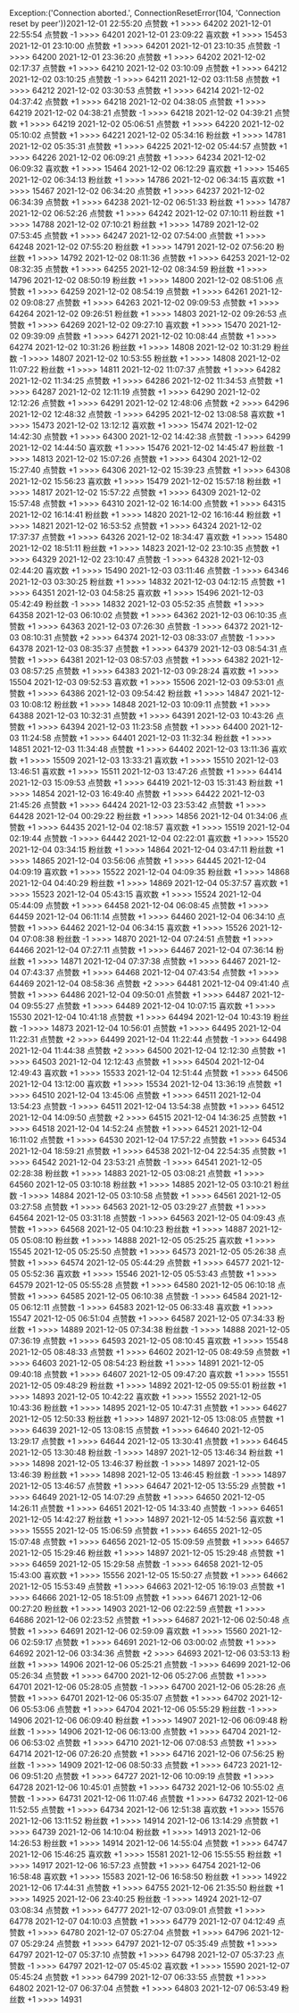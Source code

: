 Exception:('Connection aborted.', ConnectionResetError(104, 'Connection reset by peer'))2021-12-01  22:55:20   点赞数 +1 >>>> 64202
2021-12-01  22:55:54   点赞数 -1 >>>> 64201
2021-12-01  23:09:22   喜欢数 +1 >>>> 15453
2021-12-01  23:10:00   点赞数 +1 >>>> 64201
2021-12-01  23:10:35   点赞数 -1 >>>> 64200
2021-12-01  23:36:20   点赞数 +1 >>>> 64202
2021-12-02  02:17:37   点赞数 +1 >>>> 64210
2021-12-02  03:10:09   点赞数 +1 >>>> 64212
2021-12-02  03:10:25   点赞数 -1 >>>> 64211
2021-12-02  03:11:58   点赞数 +1 >>>> 64212
2021-12-02  03:30:53   点赞数 +1 >>>> 64214
2021-12-02  04:37:42   点赞数 +1 >>>> 64218
2021-12-02  04:38:05   点赞数 +1 >>>> 64219
2021-12-02  04:38:21   点赞数 -1 >>>> 64218
2021-12-02  04:39:21   点赞数 +1 >>>> 64219
2021-12-02  05:06:51   点赞数 +1 >>>> 64220
2021-12-02  05:10:02   点赞数 +1 >>>> 64221
2021-12-02  05:34:16   粉丝数 +1 >>>> 14781
2021-12-02  05:35:31   点赞数 +1 >>>> 64225
2021-12-02  05:44:57   点赞数 +1 >>>> 64226
2021-12-02  06:09:21   点赞数 +1 >>>> 64234
2021-12-02  06:09:32   喜欢数 +1 >>>> 15464
2021-12-02  06:12:29   喜欢数 +1 >>>> 15465
2021-12-02  06:34:13   粉丝数 +1 >>>> 14786
2021-12-02  06:34:15   喜欢数 +1 >>>> 15467
2021-12-02  06:34:20   点赞数 +1 >>>> 64237
2021-12-02  06:34:39   点赞数 +1 >>>> 64238
2021-12-02  06:51:33   粉丝数 +1 >>>> 14787
2021-12-02  06:52:26   点赞数 +1 >>>> 64242
2021-12-02  07:10:11   粉丝数 +1 >>>> 14788
2021-12-02  07:10:21   粉丝数 +1 >>>> 14789
2021-12-02  07:53:45   点赞数 +1 >>>> 64247
2021-12-02  07:54:00   点赞数 +1 >>>> 64248
2021-12-02  07:55:20   粉丝数 +1 >>>> 14791
2021-12-02  07:56:20   粉丝数 +1 >>>> 14792
2021-12-02  08:11:36   点赞数 +1 >>>> 64253
2021-12-02  08:32:35   点赞数 +1 >>>> 64255
2021-12-02  08:34:59   粉丝数 +1 >>>> 14796
2021-12-02  08:50:19   粉丝数 +1 >>>> 14800
2021-12-02  08:51:06   点赞数 +1 >>>> 64259
2021-12-02  08:54:19   点赞数 +1 >>>> 64261
2021-12-02  09:08:27   点赞数 +1 >>>> 64263
2021-12-02  09:09:53   点赞数 +1 >>>> 64264
2021-12-02  09:26:51   粉丝数 +1 >>>> 14803
2021-12-02  09:26:53   点赞数 +1 >>>> 64269
2021-12-02  09:27:10   喜欢数 +1 >>>> 15470
2021-12-02  09:39:09   点赞数 +1 >>>> 64271
2021-12-02  10:08:44   点赞数 +1 >>>> 64274
2021-12-02  10:31:26   粉丝数 +1 >>>> 14808
2021-12-02  10:31:29   粉丝数 -1 >>>> 14807
2021-12-02  10:53:55   粉丝数 +1 >>>> 14808
2021-12-02  11:07:22   粉丝数 +1 >>>> 14811
2021-12-02  11:07:37   点赞数 +1 >>>> 64282
2021-12-02  11:34:25   点赞数 +1 >>>> 64286
2021-12-02  11:34:53   点赞数 +1 >>>> 64287
2021-12-02  12:11:19   点赞数 +1 >>>> 64290
2021-12-02  12:12:26   点赞数 +1 >>>> 64291
2021-12-02  12:48:06   点赞数 +2 >>>> 64296
2021-12-02  12:48:32   点赞数 -1 >>>> 64295
2021-12-02  13:08:58   喜欢数 +1 >>>> 15473
2021-12-02  13:12:12   喜欢数 +1 >>>> 15474
2021-12-02  14:42:30   点赞数 +1 >>>> 64300
2021-12-02  14:42:38   点赞数 -1 >>>> 64299
2021-12-02  14:44:50   喜欢数 +1 >>>> 15476
2021-12-02  14:45:47   粉丝数 -1 >>>> 14813
2021-12-02  15:07:26   点赞数 +1 >>>> 64304
2021-12-02  15:27:40   点赞数 +1 >>>> 64306
2021-12-02  15:39:23   点赞数 +1 >>>> 64308
2021-12-02  15:56:23   喜欢数 +1 >>>> 15479
2021-12-02  15:57:18   粉丝数 +1 >>>> 14817
2021-12-02  15:57:22   点赞数 +1 >>>> 64309
2021-12-02  15:57:48   点赞数 +1 >>>> 64310
2021-12-02  16:14:00   点赞数 +1 >>>> 64315
2021-12-02  16:14:41   粉丝数 +1 >>>> 14820
2021-12-02  16:16:44   粉丝数 +1 >>>> 14821
2021-12-02  16:53:52   点赞数 +1 >>>> 64324
2021-12-02  17:37:37   点赞数 +1 >>>> 64326
2021-12-02  18:34:47   喜欢数 +1 >>>> 15480
2021-12-02  18:51:11   粉丝数 +1 >>>> 14823
2021-12-02  23:10:35   点赞数 +1 >>>> 64329
2021-12-02  23:10:47   点赞数 -1 >>>> 64328
2021-12-03  02:44:20   喜欢数 +1 >>>> 15490
2021-12-03  03:11:46   点赞数 -1 >>>> 64346
2021-12-03  03:30:25   粉丝数 +1 >>>> 14832
2021-12-03  04:12:15   点赞数 +1 >>>> 64351
2021-12-03  04:58:25   喜欢数 +1 >>>> 15496
2021-12-03  05:42:49   粉丝数 -1 >>>> 14832
2021-12-03  05:52:35   点赞数 +1 >>>> 64358
2021-12-03  06:10:02   点赞数 +1 >>>> 64362
2021-12-03  06:10:35   点赞数 +1 >>>> 64363
2021-12-03  07:26:30   点赞数 -1 >>>> 64372
2021-12-03  08:10:31   点赞数 +2 >>>> 64374
2021-12-03  08:33:07   点赞数 -1 >>>> 64378
2021-12-03  08:35:37   点赞数 +1 >>>> 64379
2021-12-03  08:54:31   点赞数 +1 >>>> 64381
2021-12-03  08:57:03   点赞数 +1 >>>> 64382
2021-12-03  08:57:25   点赞数 +1 >>>> 64383
2021-12-03  09:28:24   喜欢数 +1 >>>> 15504
2021-12-03  09:52:53   喜欢数 +1 >>>> 15506
2021-12-03  09:53:01   点赞数 +1 >>>> 64386
2021-12-03  09:54:42   粉丝数 +1 >>>> 14847
2021-12-03  10:08:12   粉丝数 +1 >>>> 14848
2021-12-03  10:09:11   点赞数 +1 >>>> 64388
2021-12-03  10:32:31   点赞数 +1 >>>> 64391
2021-12-03  10:43:26   点赞数 +1 >>>> 64394
2021-12-03  11:23:58   点赞数 +1 >>>> 64400
2021-12-03  11:24:58   点赞数 +1 >>>> 64401
2021-12-03  11:32:34   粉丝数 +1 >>>> 14851
2021-12-03  11:34:48   点赞数 +1 >>>> 64402
2021-12-03  13:11:36   喜欢数 +1 >>>> 15509
2021-12-03  13:33:21   喜欢数 +1 >>>> 15510
2021-12-03  13:46:51   喜欢数 +1 >>>> 15511
2021-12-03  13:47:26   点赞数 +1 >>>> 64414
2021-12-03  15:09:53   点赞数 +1 >>>> 64419
2021-12-03  15:31:43   粉丝数 +1 >>>> 14854
2021-12-03  16:49:40   点赞数 +1 >>>> 64422
2021-12-03  21:45:26   点赞数 +1 >>>> 64424
2021-12-03  23:53:42   点赞数 +1 >>>> 64428
2021-12-04  00:29:22   粉丝数 +1 >>>> 14856
2021-12-04  01:34:06   点赞数 +1 >>>> 64435
2021-12-04  02:18:57   喜欢数 +1 >>>> 15519
2021-12-04  02:19:44   点赞数 -1 >>>> 64442
2021-12-04  02:22:01   喜欢数 +1 >>>> 15520
2021-12-04  03:34:15   粉丝数 +1 >>>> 14864
2021-12-04  03:47:11   粉丝数 +1 >>>> 14865
2021-12-04  03:56:06   点赞数 +1 >>>> 64445
2021-12-04  04:09:19   喜欢数 +1 >>>> 15522
2021-12-04  04:09:35   粉丝数 +1 >>>> 14868
2021-12-04  04:40:29   粉丝数 +1 >>>> 14869
2021-12-04  05:37:57   喜欢数 +1 >>>> 15523
2021-12-04  05:43:15   喜欢数 +1 >>>> 15524
2021-12-04  05:44:09   点赞数 +1 >>>> 64458
2021-12-04  06:08:45   点赞数 +1 >>>> 64459
2021-12-04  06:11:14   点赞数 +1 >>>> 64460
2021-12-04  06:34:10   点赞数 +1 >>>> 64462
2021-12-04  06:34:15   喜欢数 +1 >>>> 15526
2021-12-04  07:08:38   粉丝数 -1 >>>> 14870
2021-12-04  07:24:51   点赞数 +1 >>>> 64466
2021-12-04  07:27:11   点赞数 +1 >>>> 64467
2021-12-04  07:36:14   粉丝数 +1 >>>> 14871
2021-12-04  07:37:38   点赞数 +1 >>>> 64467
2021-12-04  07:43:37   点赞数 +1 >>>> 64468
2021-12-04  07:43:54   点赞数 +1 >>>> 64469
2021-12-04  08:58:36   点赞数 +2 >>>> 64481
2021-12-04  09:41:40   点赞数 +1 >>>> 64486
2021-12-04  09:50:01   点赞数 +1 >>>> 64487
2021-12-04  09:55:27   点赞数 +1 >>>> 64489
2021-12-04  10:07:15   喜欢数 +1 >>>> 15530
2021-12-04  10:41:18   点赞数 +1 >>>> 64494
2021-12-04  10:43:19   粉丝数 -1 >>>> 14873
2021-12-04  10:56:01   点赞数 +1 >>>> 64495
2021-12-04  11:22:31   点赞数 +2 >>>> 64499
2021-12-04  11:22:44   点赞数 -1 >>>> 64498
2021-12-04  11:44:38   点赞数 +2 >>>> 64500
2021-12-04  12:12:30   点赞数 +1 >>>> 64503
2021-12-04  12:12:43   点赞数 +1 >>>> 64504
2021-12-04  12:49:43   喜欢数 +1 >>>> 15533
2021-12-04  12:51:44   点赞数 +1 >>>> 64506
2021-12-04  13:12:00   喜欢数 +1 >>>> 15534
2021-12-04  13:36:19   点赞数 +1 >>>> 64510
2021-12-04  13:45:06   点赞数 +1 >>>> 64511
2021-12-04  13:54:23   点赞数 -1 >>>> 64511
2021-12-04  13:54:38   点赞数 +1 >>>> 64512
2021-12-04  14:09:50   点赞数 +2 >>>> 64515
2021-12-04  14:36:25   点赞数 +1 >>>> 64518
2021-12-04  14:52:24   点赞数 +1 >>>> 64521
2021-12-04  16:11:02   点赞数 +1 >>>> 64530
2021-12-04  17:57:22   点赞数 +1 >>>> 64534
2021-12-04  18:59:21   点赞数 +1 >>>> 64538
2021-12-04  22:54:35   点赞数 +1 >>>> 64542
2021-12-04  23:53:21   点赞数 -1 >>>> 64541
2021-12-05  02:28:38   粉丝数 +1 >>>> 14883
2021-12-05  03:08:21   点赞数 +1 >>>> 64560
2021-12-05  03:10:18   粉丝数 +1 >>>> 14885
2021-12-05  03:10:21   粉丝数 -1 >>>> 14884
2021-12-05  03:10:58   点赞数 +1 >>>> 64561
2021-12-05  03:27:58   点赞数 +1 >>>> 64563
2021-12-05  03:29:27   点赞数 +1 >>>> 64564
2021-12-05  03:31:18   点赞数 -1 >>>> 64563
2021-12-05  04:09:43   点赞数 +1 >>>> 64568
2021-12-05  04:10:23   粉丝数 +1 >>>> 14887
2021-12-05  05:08:10   粉丝数 +1 >>>> 14888
2021-12-05  05:25:25   喜欢数 +1 >>>> 15545
2021-12-05  05:25:50   点赞数 +1 >>>> 64573
2021-12-05  05:26:38   点赞数 +1 >>>> 64574
2021-12-05  05:44:29   点赞数 +1 >>>> 64577
2021-12-05  05:52:36   喜欢数 +1 >>>> 15546
2021-12-05  05:53:43   点赞数 +1 >>>> 64579
2021-12-05  05:55:28   点赞数 +1 >>>> 64580
2021-12-05  06:10:18   点赞数 +1 >>>> 64585
2021-12-05  06:10:38   点赞数 -1 >>>> 64584
2021-12-05  06:12:11   点赞数 -1 >>>> 64583
2021-12-05  06:33:48   喜欢数 +1 >>>> 15547
2021-12-05  06:51:04   点赞数 +1 >>>> 64587
2021-12-05  07:34:33   粉丝数 +1 >>>> 14889
2021-12-05  07:34:38   粉丝数 -1 >>>> 14888
2021-12-05  07:36:19   点赞数 +1 >>>> 64593
2021-12-05  08:10:45   喜欢数 +1 >>>> 15548
2021-12-05  08:48:33   点赞数 +1 >>>> 64602
2021-12-05  08:49:59   点赞数 +1 >>>> 64603
2021-12-05  08:54:23   粉丝数 +1 >>>> 14891
2021-12-05  09:40:18   点赞数 +1 >>>> 64607
2021-12-05  09:47:20   喜欢数 +1 >>>> 15551
2021-12-05  09:48:29   粉丝数 +1 >>>> 14892
2021-12-05  09:55:01   粉丝数 +1 >>>> 14893
2021-12-05  10:42:22   喜欢数 +1 >>>> 15552
2021-12-05  10:43:36   粉丝数 +1 >>>> 14895
2021-12-05  10:47:31   点赞数 +1 >>>> 64627
2021-12-05  12:50:33   粉丝数 +1 >>>> 14897
2021-12-05  13:08:05   点赞数 +1 >>>> 64639
2021-12-05  13:08:15   点赞数 +1 >>>> 64640
2021-12-05  13:29:17   点赞数 +1 >>>> 64644
2021-12-05  13:30:41   点赞数 +1 >>>> 64645
2021-12-05  13:30:48   粉丝数 -1 >>>> 14897
2021-12-05  13:46:34   粉丝数 +1 >>>> 14898
2021-12-05  13:46:37   粉丝数 -1 >>>> 14897
2021-12-05  13:46:39   粉丝数 +1 >>>> 14898
2021-12-05  13:46:45   粉丝数 -1 >>>> 14897
2021-12-05  13:46:57   点赞数 +1 >>>> 64647
2021-12-05  13:55:29   点赞数 +1 >>>> 64649
2021-12-05  14:07:29   点赞数 +1 >>>> 64650
2021-12-05  14:26:11   点赞数 +1 >>>> 64651
2021-12-05  14:33:40   点赞数 -1 >>>> 64651
2021-12-05  14:42:27   粉丝数 +1 >>>> 14897
2021-12-05  14:52:56   喜欢数 +1 >>>> 15555
2021-12-05  15:06:59   点赞数 +1 >>>> 64655
2021-12-05  15:07:48   点赞数 +1 >>>> 64656
2021-12-05  15:09:59   点赞数 +1 >>>> 64657
2021-12-05  15:29:46   粉丝数 +1 >>>> 14897
2021-12-05  15:29:48   点赞数 +1 >>>> 64659
2021-12-05  15:29:58   点赞数 -1 >>>> 64658
2021-12-05  15:43:00   喜欢数 +1 >>>> 15556
2021-12-05  15:50:27   点赞数 +1 >>>> 64662
2021-12-05  15:53:49   点赞数 +1 >>>> 64663
2021-12-05  16:19:03   点赞数 +1 >>>> 64666
2021-12-05  18:51:09   点赞数 +1 >>>> 64671
2021-12-06  00:27:20   粉丝数 +1 >>>> 14903
2021-12-06  02:22:59   点赞数 +1 >>>> 64686
2021-12-06  02:23:52   点赞数 +1 >>>> 64687
2021-12-06  02:50:48   点赞数 +1 >>>> 64691
2021-12-06  02:59:09   喜欢数 +1 >>>> 15560
2021-12-06  02:59:17   点赞数 +1 >>>> 64691
2021-12-06  03:00:02   点赞数 +1 >>>> 64692
2021-12-06  03:34:36   点赞数 +2 >>>> 64693
2021-12-06  03:53:13   粉丝数 +1 >>>> 14906
2021-12-06  05:25:21   点赞数 -1 >>>> 64699
2021-12-06  05:26:34   点赞数 +1 >>>> 64700
2021-12-06  05:27:06   点赞数 +1 >>>> 64701
2021-12-06  05:28:05   点赞数 -1 >>>> 64700
2021-12-06  05:28:26   点赞数 +1 >>>> 64701
2021-12-06  05:35:07   点赞数 +1 >>>> 64702
2021-12-06  05:53:06   点赞数 +1 >>>> 64704
2021-12-06  05:55:29   粉丝数 -1 >>>> 14906
2021-12-06  06:09:40   粉丝数 +1 >>>> 14907
2021-12-06  06:09:48   粉丝数 -1 >>>> 14906
2021-12-06  06:13:00   点赞数 +1 >>>> 64704
2021-12-06  06:53:02   点赞数 +1 >>>> 64710
2021-12-06  07:08:53   点赞数 +1 >>>> 64714
2021-12-06  07:26:20   点赞数 +1 >>>> 64716
2021-12-06  07:56:25   粉丝数 -1 >>>> 14909
2021-12-06  08:50:33   点赞数 +1 >>>> 64723
2021-12-06  09:51:20   点赞数 +1 >>>> 64727
2021-12-06  10:09:19   点赞数 +1 >>>> 64728
2021-12-06  10:45:01   点赞数 +1 >>>> 64732
2021-12-06  10:55:02   点赞数 -1 >>>> 64731
2021-12-06  11:07:46   点赞数 +1 >>>> 64732
2021-12-06  11:52:55   点赞数 +1 >>>> 64734
2021-12-06  12:51:38   喜欢数 +1 >>>> 15576
2021-12-06  13:11:52   粉丝数 +1 >>>> 14914
2021-12-06  13:14:29   点赞数 +1 >>>> 64739
2021-12-06  14:10:04   粉丝数 +1 >>>> 14913
2021-12-06  14:26:53   粉丝数 +1 >>>> 14914
2021-12-06  14:55:04   点赞数 +1 >>>> 64747
2021-12-06  15:46:25   喜欢数 +1 >>>> 15581
2021-12-06  15:55:55   粉丝数 +1 >>>> 14917
2021-12-06  16:57:23   点赞数 +1 >>>> 64754
2021-12-06  16:58:48   喜欢数 +1 >>>> 15583
2021-12-06  16:58:50   粉丝数 +1 >>>> 14922
2021-12-06  17:44:31   点赞数 +1 >>>> 64755
2021-12-06  21:35:50   粉丝数 +1 >>>> 14925
2021-12-06  23:40:25   粉丝数 -1 >>>> 14924
2021-12-07  03:08:34   点赞数 +1 >>>> 64777
2021-12-07  03:09:01   点赞数 +1 >>>> 64778
2021-12-07  04:10:03   点赞数 +1 >>>> 64779
2021-12-07  04:12:49   点赞数 +1 >>>> 64780
2021-12-07  05:27:04   点赞数 +1 >>>> 64796
2021-12-07  05:29:24   点赞数 +1 >>>> 64797
2021-12-07  05:35:49   点赞数 +1 >>>> 64797
2021-12-07  05:37:10   点赞数 +1 >>>> 64798
2021-12-07  05:37:23   点赞数 -1 >>>> 64797
2021-12-07  05:45:02   喜欢数 +1 >>>> 15590
2021-12-07  05:45:24   点赞数 +1 >>>> 64799
2021-12-07  06:33:55   点赞数 +1 >>>> 64802
2021-12-07  06:37:04   点赞数 +1 >>>> 64803
2021-12-07  06:53:49   粉丝数 +1 >>>> 14931
